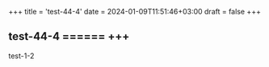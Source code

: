 +++
title = 'test-44-4'
date = 2024-01-09T11:51:46+03:00
draft = false
+++

## test-44-4 ====== +++

test-1-2
